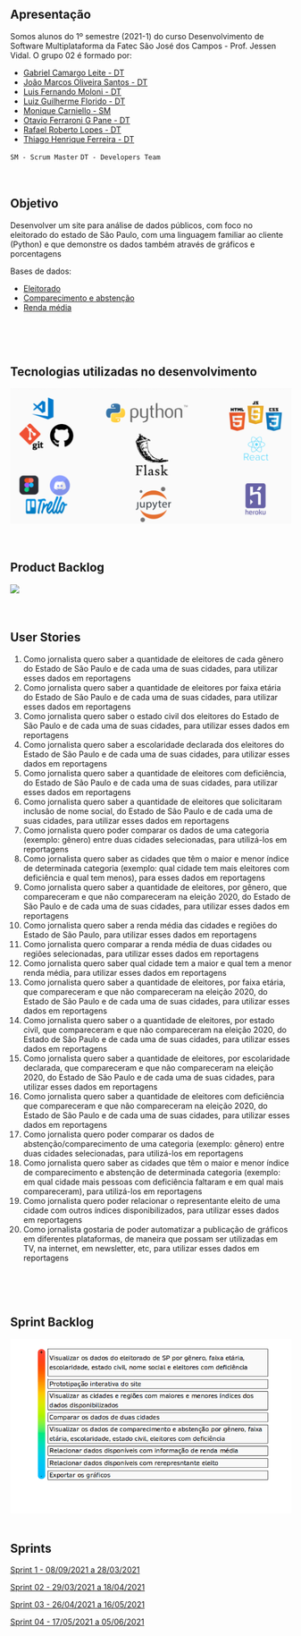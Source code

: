 ## Apresentação

Somos alunos do 1º semestre (2021-1) do curso Desenvolvimento de Software Multiplataforma da Fatec São José dos Campos - Prof. Jessen Vidal.
O grupo 02 é formado por:

- [Gabriel Camargo Leite - DT](https://www.linkedin.com/in/gabriel-camargo-915452196/)
- [João Marcos Oliveira Santos - DT](https://www.linkedin.com/in/joaomarcosoliveiraa/)
- [Luis Fernando Moloni - DT](https://www.linkedin.com/in/luiz-fernando-moloni-ab9021204/)
- [Luiz Guilherme Florido - DT](https://www.google.com/)
- [Monique Carniello - SM](https://www.linkedin.com/in/monique-carniello-511ba61b6/)
- [Otavio Ferraroni G Pane - DT](https://www.linkedin.com/in/otavioferraronigpane)
- [Rafael Roberto Lopes - DT](https://www.linkedin.com/in/rafael-roberto-lopes/)
- [Thiago Henrique Ferreira - DT](https://www.linkedin.com/in/thiago-henrique-ferreira-2499a41a8/)

`SM - Scrum Master`
`DT - Developers Team`
<br>
<br>
<br>
## Objetivo

Desenvolver um site para análise de dados públicos, com foco no eleitorado do estado de São Paulo, com uma linguagem familiar ao cliente (Python) e que demonstre os dados também através de gráficos e porcentagens

Bases de dados:

- [Eleitorado](https://www.tse.jus.br/eleicoes/estatisticas/repositorio-de-dados-eleitorais-1)
- [Comparecimento e abstenção](https://www.tse.jus.br/eleicoes/estatisticas/repositorio-de-dados-eleitorais-1)
- [Renda média](https://www.tse.jus.br/eleicoes/estatisticas/repositorio-de-dados-eleitorais-1)
<br>
<br>
<br>

## Tecnologias utilizadas no desenvolvimento

<img src="Images/Tecnologias.png"/>
<br>
<br>
<br>

## Product Backlog

<img src="Images/.png"/>
<br>
<br>
<br>

## User Stories


1.	Como jornalista quero saber a quantidade de eleitores de cada gênero do Estado de São Paulo e de cada uma de suas cidades, para utilizar esses dados em reportagens
2.	Como jornalista quero saber a quantidade de eleitores por faixa etária do Estado de São Paulo e de cada uma de suas cidades, para utilizar esses dados em reportagens
3.	Como jornalista quero saber o estado civil dos eleitores do Estado de São Paulo e de cada uma de suas cidades, para utilizar esses dados em reportagens
4.	Como jornalista quero saber a escolaridade declarada dos eleitores do Estado de São Paulo e de cada uma de suas cidades, para utilizar esses dados em reportagens
5.	Como jornalista quero saber a quantidade de eleitores com deficiência, do Estado de São Paulo e de cada uma de suas cidades, para utilizar esses dados em reportagens
6.	Como jornalista quero saber a quantidade de eleitores que solicitaram inclusão de nome social, do Estado de São Paulo e de cada uma de suas cidades, para utilizar esses dados em reportagens
7.	Como jornalista quero poder comparar os dados de uma categoria (exemplo: gênero) entre duas cidades selecionadas, para utilizá-los em reportagens
8.	Como jornalista quero saber as cidades que têm o maior e menor índice de determinada categoria (exemplo: qual cidade tem mais eleitores com deficiência e qual tem menos), para esses dados em reportagens
9.	Como jornalista quero saber a quantidade de eleitores, por gênero, que compareceram e que não compareceram na eleição 2020, do Estado de São Paulo e de cada uma de suas cidades, para utilizar esses dados em reportagens
10.	Como jornalista quero saber a renda média das cidades e regiões do Estado de São Paulo, para utilizar esses dados em reportagens
11.	 Como jornalista quero comparar a renda média de duas cidades ou regiões selecionadas, para utilizar esses dados em reportagens
12.	 Como jornalista quero saber qual cidade tem a maior e qual tem a menor renda média, para utilizar esses dados em reportagens
13.	 Como jornalista quero saber a quantidade de eleitores, por faixa etária, que compareceram e que não compareceram na eleição 2020, do Estado de São Paulo e de cada uma de suas cidades, para utilizar esses dados em reportagens
14.	 Como jornalista quero saber o a quantidade de eleitores, por estado civil, que compareceram e que não compareceram na eleição 2020, do Estado de São Paulo e de cada uma de suas cidades, para utilizar esses dados em reportagens
15.	 Como jornalista quero saber a quantidade de eleitores, por escolaridade declarada, que compareceram e que não compareceram na eleição 2020, do Estado de São Paulo e de cada uma de suas cidades, para utilizar esses dados em reportagens
16.	 Como jornalista quero saber a quantidade de eleitores com deficiência que compareceram e que não compareceram na eleição 2020, do Estado de São Paulo e de cada uma de suas cidades, para utilizar esses dados em reportagens
17.	 Como jornalista quero poder comparar os dados de abstenção/comparecimento de uma categoria (exemplo: gênero) entre duas cidades selecionadas, para utilizá-los em reportagens
18.	 Como jornalista quero saber as cidades que têm o maior e menor índice de comparecimento e abstenção de determinada categoria (exemplo: em qual cidade mais pessoas com deficiência faltaram e em qual mais compareceram), para utilizá-los em reportagens
19.	 Como jornalista quero poder relacionar o representante eleito de uma cidade com outros índices disponibilizados, para utilizar esses dados em reportagens
20.	 Como jornalista gostaria de poder automatizar a publicação de gráficos em diferentes plataformas, de maneira que possam ser utilizadas em TV, na internet, em newsletter, etc, para utilizar esses dados em reportagens
<br>
<br>
<br>

## Sprint Backlog

<img src="Images/Backlog_produto.png"/>
<br>
<br>

## Sprints

[Sprint 1 - 08/09/2021 a 28/03/2021](https://github.com/fa-API-Group-02/project/tree/main/Sprint-01)

[Sprint 02 - 29/03/2021 a 18/04/2021](https://github.com/fa-API-Group-02/project/tree/main/Sprint-02)

[Sprint 03 - 26/04/2021 a 16/05/2021](https://github.com/fa-API-Group-02/project/tree/main/Sprint-03)

[Sprint 04 - 17/05/2021 a 05/06/2021](https://github.com/fa-API-Group-02/project/tree/main/Sprint-04)
